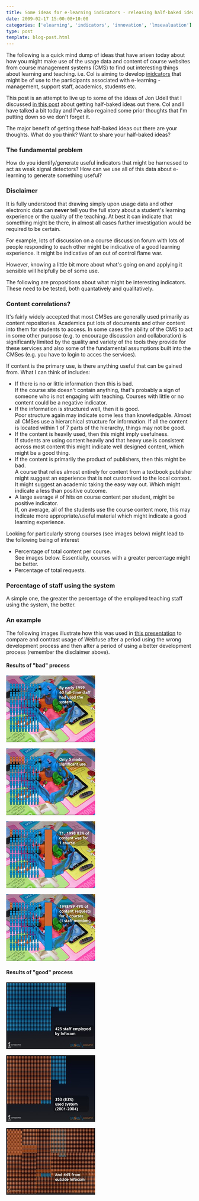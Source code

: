```yaml
---
title: Some ideas for e-learning indicators - releasing half-baked ideas
date: 2009-02-17 15:00:08+10:00
categories: ['elearning', 'indicators', 'innovation', 'lmsevaluation']
type: post
template: blog-post.html
---
```

The following is a quick mind dump of ideas that have arisen today about how you might make use of the usage data and content of course websites from course management systems (CMS) to find out interesting things about learning and teaching. i.e. Col is aiming to develop [inidcators](http://beerc.wordpress.com/2008/12/21/more-on-the-indicators/) that might be of use to the participants associated with e-learning - management, support staff, academics, students etc.

This post is an attempt to live up to some of the ideas of Jon Udell that I discussed [in this post](/blog2/2009/02/15/getting-half-baked-ideas-out-there-improving-research-and-the-academy/) about getting half-baked ideas out there. Col and I have talked a bit today and I've also regained some prior thoughts that I'm putting down so we don't forget it.

The major benefit of getting these half-baked ideas out there are your thoughts. What do you think? Want to share your half-baked ideas?

### The fundamental problem

How do you identify/generate useful indicators that might be harnessed to act as weak signal detectors? How can we use all of this data about e-learning to generate something useful?

### Disclaimer

It is fully understood that drawing simply upon usage data and other electronic data can **never** tell you the full story about a student's learning experience or the quality of the teaching. At best it can indicate that something might be there, in almost all cases further investigation would be required to be certain.

For example, lots of discussion on a course discussion forum with lots of people responding to each other might be indicative of a good learning experience. It might be indicative of an out of control flame war.

However, knowing a little bit more about what's going on and applying it sensible will helpfully be of some use.

The following are propositions about what might be interesting indicators. These need to be tested, both quantatively and qualitatively.

### Content correlations?

It's fairly widely accepted that most CMSes are generally used primarily as content repositories. Academics put lots of documents and other content into them for students to access. In some cases the ability of the CMS to act in some other purpose (e.g. to encourage discussion and collaboration) is significantly limited by the quality and variety of the tools they provide for these services and also some of the fundamental assumptions built into the CMSes (e.g. you have to login to acces the services).

If content is the primary use, is there anything useful that can be gained from. What I can think of includes:

- If there is no or little information then this is bad.  
    If the course site doesn't contain anything, that's probably a sign of someone who is not engaging with teaching. Courses with little or no content could be a negative indicator.
- If the information is structured well, then it is good.  
    Poor structure again may indicate some less than knowledgable. Almost all CMSes use a hierarchical structure for information. If all the content is located within 1 of 7 parts of the hierarchy, things may not be good.
- If the content is heavily used, then this might imply usefulness.  
    If students are using content heavily and that heavy use is consistent across most content this might indicate well designed content, which might be a good thing.
- If the content is primarily the product of publishers, then this might be bad.  
    A course that relies almost entirely for content from a textbook publisher might suggest an experience that is not customised to the local context. It might suggest an academic taking the easy way out. Which might indicate a less than positive outcome.
- A large average # of hits on course content per student, might be positive indicator.  
    If, on average, all of the students use the course content more, this may indicate more appropriate/useful material which might indicate a good learning experience.

Looking for particularly strong courses (see images below) might lead to the following being of interest

- Percentage of total content per course.  
    See images below. Essentially, courses with a greater percentage might be better.
- Percentage of total requests.

### Percentage of staff using the system

A simple one, the greater the percentage of the employed teaching staff using the system, the better.

### An example

The following images illustrate how this was used in [this presentation](http://www.slideshare.net/davidj/its-the-process-stupid-not-the-product) to compare and contrast usage of Webfuse after a period using the wrong development process and then after a period of using a better development process (remember the disclaimer above).

#### Results of "bad" process

[![Usage of an LMS - a measure (1 of 4)](images/3286237455_9933c51469_m.jpg)](http://www.flickr.com/photos/david_jones/3286237455/ "Usage of an LMS - a measure (1 of 4) by David T Jones, on Flickr")

[![Usage of an LMS - a measure (2 of 4)](images/3287054934_2d4214a64a_m.jpg)](http://www.flickr.com/photos/david_jones/3287054934/ "Usage of an LMS - a measure (2 of 4) by David T Jones, on Flickr")

[![Usage of an LMS - a measure (3 of 4)](images/3286238385_ef82ba9338_m.jpg)](http://www.flickr.com/photos/david_jones/3286238385/ "Usage of an LMS - a measure (3 of 4) by David T Jones, on Flickr")

[![Usage of an LMS - a measure (4 of 4)](images/3287055792_62f9666139_m.jpg)](http://www.flickr.com/photos/david_jones/3287055792/ "Usage of an LMS - a measure (4 of 4) by David T Jones, on Flickr")

#### Results of "good" process

[![Usage of an LMS - staff adoption (1 of 3)](images/3287056224_5d4fc668ec_m.jpg)](http://www.flickr.com/photos/david_jones/3287056224/ "Usage of an LMS - staff adoption (1 of 3) by David T Jones, on Flickr")

[![Usage of an LMS - staff adoption (2 of 3)](images/3287056668_fd07fb55a5_m.jpg)](http://www.flickr.com/photos/david_jones/3287056668/ "Usage of an LMS - staff adoption (2 of 3) by David T Jones, on Flickr")

[![Usage of an LMS - staff adoption (3 of 3)](images/3286240677_406ba8e2d5_m.jpg)](http://www.flickr.com/photos/david_jones/3286240677/ "Usage of an LMS - staff adoption (3 of 3) by David T Jones, on Flickr")
